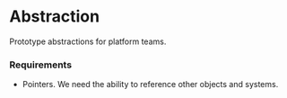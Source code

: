 # Abstraction 

Prototype abstractions for platform teams.

### Requirements 

 - Pointers. We need the ability to reference other objects and systems.
 
 

